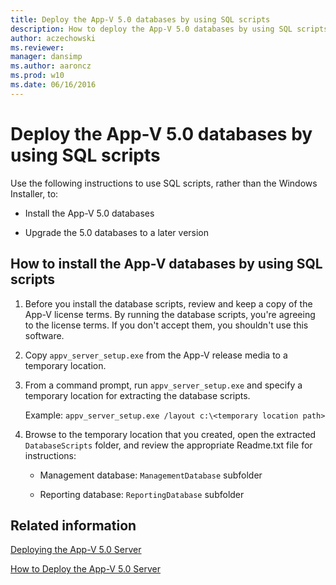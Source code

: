 ```yaml
---
title: Deploy the App-V 5.0 databases by using SQL scripts
description: How to deploy the App-V 5.0 databases by using SQL scripts.
author: aczechowski
ms.reviewer: 
manager: dansimp
ms.author: aaroncz
ms.prod: w10
ms.date: 06/16/2016
---
```


# Deploy the App-V 5.0 databases by using SQL scripts

Use the following instructions to use SQL scripts, rather than the Windows Installer, to:

- Install the App-V 5.0 databases

- Upgrade the 5.0 databases to a later version

## How to install the App-V databases by using SQL scripts

1. Before you install the database scripts, review and keep a copy of the App-V license terms. By running the database scripts, you're agreeing to the license terms. If you don't accept them, you shouldn't use this software.

2. Copy `appv_server_setup.exe` from the App-V release media to a temporary location.

3. From a command prompt, run `appv_server_setup.exe` and specify a temporary location for extracting the database scripts.

   Example: `appv_server_setup.exe /layout c:\<temporary location path>`

4. Browse to the temporary location that you created, open the extracted `DatabaseScripts` folder, and review the appropriate Readme.txt file for instructions:

    - Management database: `ManagementDatabase` subfolder

    - Reporting database: `ReportingDatabase` subfolder

## Related information

[Deploying the App-V 5.0 Server](deploying-the-app-v-50-server.md)

[How to Deploy the App-V 5.0 Server](how-to-deploy-the-app-v-50-server-50sp3.md)
